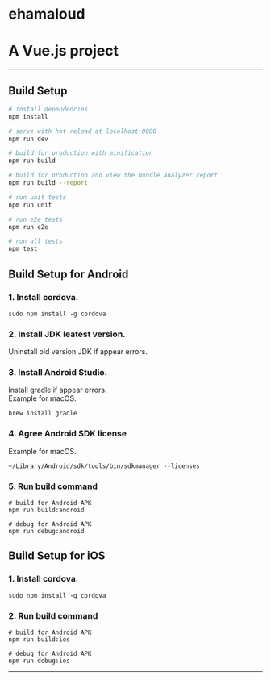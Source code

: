 # ehamaloud

# A Vue.js project

-------------------------------

## Build Setup

``` bash
# install dependencies
npm install

# serve with hot reload at localhost:8080
npm run dev

# build for production with minification
npm run build

# build for production and view the bundle analyzer report
npm run build --report

# run unit tests
npm run unit

# run e2e tests
npm run e2e

# run all tests
npm test
```

## Build Setup for Android

### 1. Install cordova.
```
sudo npm install -g cordova
```
### 2. Install JDK leatest version. 
 Uninstall old version JDK if appear errors.  

### 3. Install Android Studio.
Install gradle if appear errors.  
Example for macOS. 
```
brew install gradle
```
### 4. Agree Android SDK license
Example for macOS. 
```
~/Library/Android/sdk/tools/bin/sdkmanager --licenses
```

### 5. Run build command
```
# build for Android APK
npm run build:android

# debug for Android APK
npm run debug:android
```

## Build Setup for iOS

### 1. Install cordova.
```
sudo npm install -g cordova
```
### 2. Run build command
```
# build for Android APK
npm run build:ios

# debug for Android APK
npm run debug:ios
```
-------------------------------
